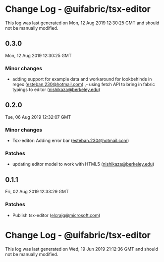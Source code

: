 # Change Log - @uifabric/tsx-editor

This log was last generated on Mon, 12 Aug 2019 12:30:25 GMT and should not be manually modified.

## 0.3.0
Mon, 12 Aug 2019 12:30:25 GMT

### Minor changes

- adding support for example data and workaround for lookbehinds in regex (esteban.230@hotmail.com)
,- using fetch API to bring in fabric typings to editor (nishikaza@berkeley.edu)

## 0.2.0
Tue, 06 Aug 2019 12:32:07 GMT

### Minor changes

- Tsx-editor: Adding error bar (esteban.230@hotmail.com)

### Patches

- updating editor model to work with HTML5 (nishikaza@berkeley.edu)

## 0.1.1
Fri, 02 Aug 2019 12:33:29 GMT

### Patches

- Publish tsx-editor (elcraig@microsoft.com)

# Change Log - @uifabric/tsx-editor

This log was last generated on Wed, 19 Jun 2019 21:12:36 GMT and should not be manually modified.